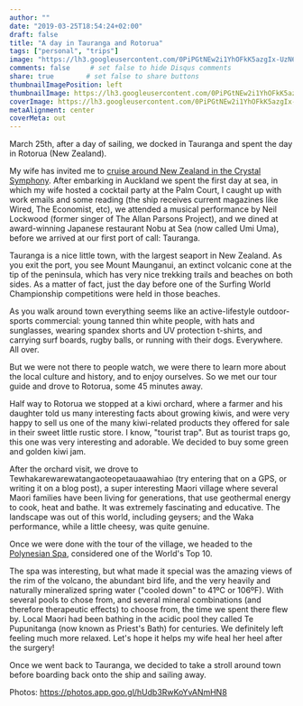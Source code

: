 ```yaml
---
author: ""
date: "2019-03-25T18:54:24+02:00"
draft: false
title: "A day in Tauranga and Rotorua"
tags: ["personal", "trips"]
image: "https://lh3.googleusercontent.com/0PiPGtNEw2i1YhOFkK5azgIx-UzN6H7nfmdK_0OcQ975vGCaG8blzkcpW3Ib_0fgGzAsDHU3L205LxAObau4JlkXKzVDUFmueRtvjgNo5-W4aGfjJFeOfvPBHCRKoVsUxCGPrGi-hkE=w2400"
comments: false     # set false to hide Disqus comments
share: true        # set false to share buttons
thumbnailImagePosition: left
thumbnailImage: https://lh3.googleusercontent.com/0PiPGtNEw2i1YhOFkK5azgIx-UzN6H7nfmdK_0OcQ975vGCaG8blzkcpW3Ib_0fgGzAsDHU3L205LxAObau4JlkXKzVDUFmueRtvjgNo5-W4aGfjJFeOfvPBHCRKoVsUxCGPrGi-hkE=w2400
coverImage: https://lh3.googleusercontent.com/0PiPGtNEw2i1YhOFkK5azgIx-UzN6H7nfmdK_0OcQ975vGCaG8blzkcpW3Ib_0fgGzAsDHU3L205LxAObau4JlkXKzVDUFmueRtvjgNo5-W4aGfjJFeOfvPBHCRKoVsUxCGPrGi-hkE=w2400
metaAlignment: center
coverMeta: out
---
```


March 25th, after a day of sailing, we docked in Tauranga and spent the day in Rotorua (New Zealand).

<!--more-->

My wife has invited me to [cruise around New Zealand in the Crystal Symphony](http://www.crystalcruises.com/voyage/details/Auckland-to-Sydney-ocs190323-16). After embarking in Auckland we spent the first day at sea, in which my wife hosted a cocktail party at the Palm Court, I caught up with work emails and some reading (the ship receives current magazines like Wired, The Economist, etc), we attended a musical performance by Neil Lockwood (former singer of The Allan Parsons Project), and we dined at award-winning Japanese restaurant Nobu at Sea (now called Umi Uma), before we arrived at our first port of call: Tauranga.

Tauranga is a nice little town, with the largest seaport in New Zealand. As you exit the port, you see Mount Maunganui, an extinct volcanic cone at the tip of the peninsula, which has very nice trekking trails and beaches on both sides. As a matter of fact, just the day before one of the Surfing World Championship competitions were held in those beaches.

As you walk around town everything seems like an active-lifestyle outdoor-sports commercial: young tanned thin white people, with hats and sunglasses, wearing spandex shorts and UV protection t-shirts, and carrying surf boards, rugby balls, or running with their dogs. Everywhere. All over.

But we were not there to people watch, we were there to learn more about the local culture and history, and to enjoy ourselves. So we met our tour guide and drove to Rotorua, some 45 minutes away.

Half way to Rotorua we stopped at a kiwi orchard, where a farmer and his daughter told us many interesting facts about growing kiwis, and were very happy to sell us one of the many kiwi-related products they offered for sale in their sweet little rustic store. I know, "tourist trap". But as tourist traps go, this one was very interesting and adorable. We decided to buy some green and golden kiwi jam.

After the orchard visit, we drove to Tewhakarewarewatangaoteopetauaawahiao (try entering that on a GPS, or writing it on a blog post), a super interesting Maori village where several Maori families have been living for generations, that use geothermal energy to cook, heat and bathe. It was extremely fascinating and educative. The landscape was out of this world, including geysers; and the Waka performance, while a little cheesy, was quite genuine.

Once we were done with the tour of the village, we headed to the [Polynesian Spa](https://www.polynesianspa.co.nz), considered one of the World's Top 10.

The spa was interesting, but what made it special was the amazing views of the rim of the volcano, the abundant bird life, and the very heavily and naturally mineralized spring water ("cooled down" to 41ºC or 106ºF). With several pools to chose from, and several mineral combinations (and therefore therapeutic effects) to choose from, the time we spent there flew by. Local Maori had been bathing in the acidic pool they called Te Pupunitanga (now known as Priest's Bath) for centuries. We definitely left feeling much more relaxed. Let's hope it helps my wife heal her heel after the surgery!

Once we went back to Tauranga, we decided to take a stroll around town before boarding back onto the ship and sailing away.

Photos: https://photos.app.goo.gl/hUdb3RwKoYvANmHN8
